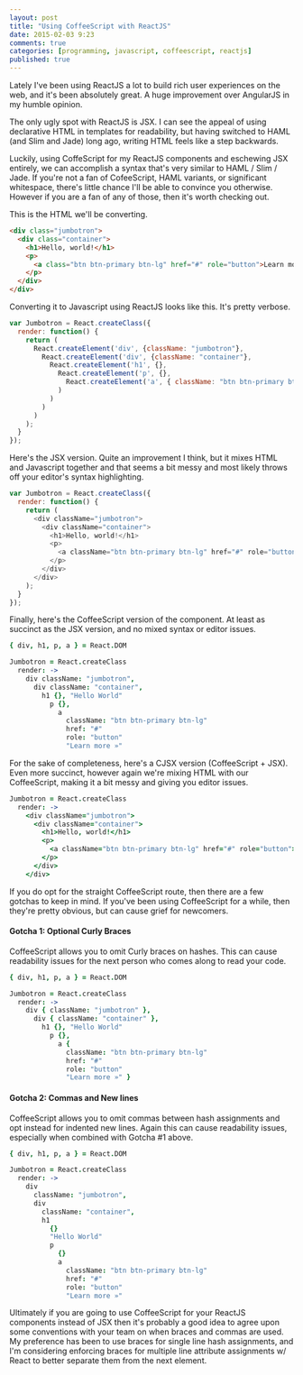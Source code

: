 ```yaml
---
layout: post
title: "Using CoffeeScript with ReactJS"
date: 2015-02-03 9:23
comments: true
categories: [programming, javascript, coffeescript, reactjs]
published: true
---
```


Lately I've been using ReactJS a lot to build rich user experiences on the web, and it's been absolutely great. A huge improvement over AngularJS in my humble opinion.</p>

The only ugly spot with ReactJS is JSX. I can see the appeal of using declarative HTML in templates for readability, but having switched to HAML (and Slim and Jade) long ago, writing HTML feels like a step backwards.

Luckily, using CoffeScript for my ReactJS components and eschewing JSX entirely, we can accomplish a syntax that's very similar to HAML / Slim / Jade. If you're not a fan of CofeeScript, HAML variants, or significant whitespace, there's little chance I'll be able to convince you otherwise. However if you are a fan of any of those, then it's worth checking out.

This is the HTML we'll be converting.

```html
<div class="jumbotron">
  <div class="container">
    <h1>Hello, world!</h1>
    <p>
      <a class="btn btn-primary btn-lg" href="#" role="button">Learn more »</a>
    </p>
  </div>
</div>
```


Converting it to Javascript using ReactJS looks like this. It's pretty verbose.

```javascript
var Jumbotron = React.createClass({
  render: function() {
    return (
      React.createElement('div', {className: "jumbotron"},
        React.createElement('div', {className: "container"},
          React.createElement('h1', {},
            React.createElement('p', {}, 
              React.createElement('a', { className: "btn btn-primary btn-lg", href: "#", role: "button" }, "Learn more »")
            )
          )
        )
      )
    );
  }
});
```


Here's the JSX version. Quite an improvement I think, but it mixes HTML and Javascript together and that seems a bit messy and most likely throws off your editor's syntax highlighting.

```javascript
var Jumbotron = React.createClass({
  render: function() {
    return (
      <div className="jumbotron">
        <div className="container">
          <h1>Hello, world!</h1>
          <p>
            <a className="btn btn-primary btn-lg" href="#" role="button">Learn more »</a>
          </p>
        </div>
      </div>
    );
  }
});
```


Finally, here's the CoffeeScript version of the component. At least as succinct as the JSX version, and no mixed syntax or editor issues.

```coffeescript
{ div, h1, p, a } = React.DOM

Jumbotron = React.createClass
  render: ->
    div className: "jumbotron",
      div className: "container",
        h1 {}, "Hello World"
          p {},
            a
              className: "btn btn-primary btn-lg"
              href: "#"
              role: "button"
              "Learn more »"
```


For the sake of completeness, here's a CJSX version (CoffeeScript + JSX). Even more succinct, however again we're mixing HTML with our CoffeeScript, making it a bit messy and giving you editor issues.

```coffeescript
Jumbotron = React.createClass
  render: ->
    <div className="jumbotron">
      <div className="container">
        <h1>Hello, world!</h1>
        <p>
          <a className="btn btn-primary btn-lg" href="#" role="button">Learn more »</a>
        </p>
      </div>
    </div>
```


If you do opt for the straight CoffeeScript route, then there are a few gotchas to keep in mind. If you've been using CoffeeScript for a while, then they're pretty obvious, but can cause grief for newcomers.

#### Gotcha 1: Optional Curly Braces
CoffeeScript allows you to omit Curly braces on hashes. This can cause readability issues for the next person who comes along to read your code.

```coffeescript
{ div, h1, p, a } = React.DOM

Jumbotron = React.createClass
  render: ->
    div { className: "jumbotron" },
      div { className: "container" },
        h1 {}, "Hello World"
          p {},
            a {
              className: "btn btn-primary btn-lg"
              href: "#"
              role: "button"
              "Learn more »" }
```

#### Gotcha 2: Commas and New lines
CoffeeScript allows you to omit commas between hash assignments and opt instead for indented new lines. Again this can cause readability issues, especially when combined with Gotcha #1 above.

```coffeescript
{ div, h1, p, a } = React.DOM

Jumbotron = React.createClass
  render: ->
    div
      className: "jumbotron",
      div
        className: "container",
        h1
          {}
          "Hello World"
          p
            {}
            a
              className: "btn btn-primary btn-lg"
              href: "#"
              role: "button"
              "Learn more »"
```

Ultimately if you are going to use CoffeeScript for your ReactJS components instead of JSX then it's probably a good idea to agree upon some conventions with your team on when braces and commas are used. My preference has been to use braces for single line hash assignments, and I'm considering enforcing braces for multiple line attribute assignments w/ React to better separate them from the next element.
